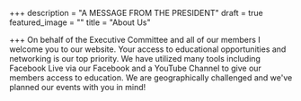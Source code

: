 +++
description = "A MESSAGE FROM THE PRESIDENT"
draft = true
featured_image = ""
title = "About Us"

+++
On behalf of the Executive Committee and all of our members I welcome you to our website. Your access to educational opportunities and networking is our top priority. We have utilized many tools including Facebook Live via our Facebook and a YouTube Channel to give our members access to education. We are geographically challenged and we've planned our events with you in mind!